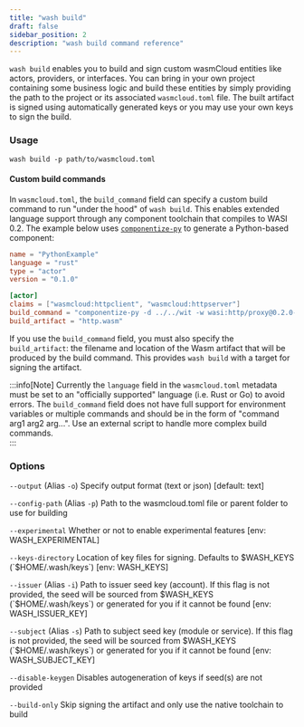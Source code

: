 ```yaml
---
title: "wash build"
draft: false
sidebar_position: 2
description: "wash build command reference"
---
```


`wash build` enables you to build and sign custom wasmCloud entities like actors, providers, or interfaces. You can bring in your own project containing some business logic and build these entities by simply providing the path to the project or its associated `wasmcloud.toml` file. The built artifact is signed using automatically generated keys or you may use your own keys to sign the build.

### Usage

```
wash build -p path/to/wasmcloud.toml
```

#### Custom build commands

In `wasmcloud.toml`, the `build_command` field can specify a custom build command to run "under the hood" of `wash build`. This enables extended language support through any component toolchain that compiles to WASI 0.2. The example below uses [`componentize-py`](https://github.com/bytecodealliance/componentize-py) to generate a Python-based component:

```toml
name = "PythonExample"
language = "rust"
type = "actor"
version = "0.1.0"

[actor]
claims = ["wasmcloud:httpclient", "wasmcloud:httpserver"]
build_command = "componentize-py -d ../../wit -w wasi:http/proxy@0.2.0-rc-2023-12-05 componentize app -o http.wasm"
build_artifact = "http.wasm"
```

If you use the `build_command` field, you must also specify the `build_artifact`: the filename and location of the Wasm artifact that will be produced by the build command. This provides `wash build` with a target for signing the artifact.

:::info[Note] 
Currently the `language` field in the `wasmcloud.toml` metadata must be set to an "officially supported" language (i.e. Rust or Go) to avoid errors. The `build_command` field does not have full support for environment variables or multiple commands and should be in the form of "command arg1 arg2 arg...". Use an external script to handle more complex build commands.  
:::

### Options

`--output` (Alias `-o`) Specify output format (text or json) [default: text]

`--config-path` (Alias `-p`) Path to the wasmcloud.toml file or parent folder to use for building

`--experimental` Whether or not to enable experimental features [env: WASH_EXPERIMENTAL]

`--keys-directory` Location of key files for signing. Defaults to $WASH_KEYS (`$HOME/.wash/keys`) [env: WASH_KEYS]

`--issuer` (Alias `-i`) Path to issuer seed key (account). If this flag is not provided, the seed will be sourced from $WASH_KEYS (`$HOME/.wash/keys`) or generated for you if it cannot be found [env: WASH_ISSUER_KEY]

`--subject` (Alias `-s`) Path to subject seed key (module or service). If this flag is not provided, the seed will be sourced from $WASH_KEYS (`$HOME/.wash/keys`) or generated for you if it cannot be found [env: WASH_SUBJECT_KEY]

`--disable-keygen` Disables autogeneration of keys if seed(s) are not provided

`--build-only` Skip signing the artifact and only use the native toolchain to build

